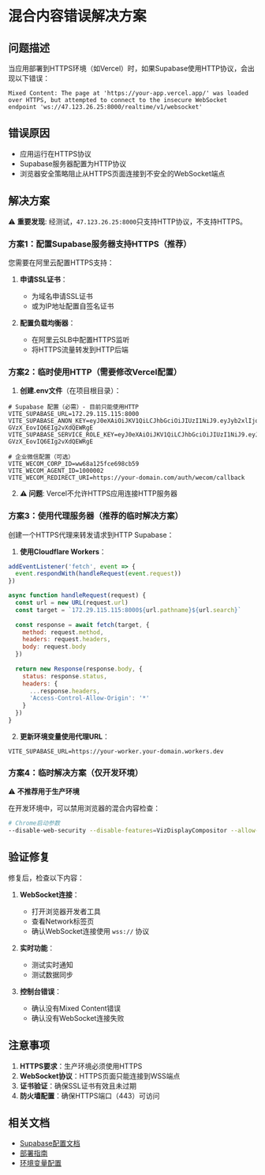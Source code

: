 # 混合内容错误解决方案

## 问题描述

当应用部署到HTTPS环境（如Vercel）时，如果Supabase使用HTTP协议，会出现以下错误：

```
Mixed Content: The page at 'https://your-app.vercel.app/' was loaded over HTTPS, but attempted to connect to the insecure WebSocket endpoint 'ws://47.123.26.25:8000/realtime/v1/websocket'
```

## 错误原因

- 应用运行在HTTPS协议
- Supabase服务器配置为HTTP协议
- 浏览器安全策略阻止从HTTPS页面连接到不安全的WebSocket端点

## 解决方案

⚠️ **重要发现**: 经测试，`47.123.26.25:8000`只支持HTTP协议，不支持HTTPS。

### 方案1：配置Supabase服务器支持HTTPS（推荐）

您需要在阿里云配置HTTPS支持：

1. **申请SSL证书**：
   - 为域名申请SSL证书
   - 或为IP地址配置自签名证书

2. **配置负载均衡器**：
   - 在阿里云SLB中配置HTTPS监听
   - 将HTTPS流量转发到HTTP后端

### 方案2：临时使用HTTP（需要修改Vercel配置）

1. **创建.env文件**（在项目根目录）：
```env
# Supabase 配置（必需）- 目前只能使用HTTP
VITE_SUPABASE_URL=172.29.115.115:8000
VITE_SUPABASE_ANON_KEY=eyJ0eXAiOiJKV1QiLCJhbGciOiJIUzI1NiJ9.eyJyb2xlIjoiYW5vbiIsInJlZiI6InNicC04b2gxOG0wM2hiYjA4N3RhIiwiaXNzIjoic3VwYWJhc2UiLCJpYXQiOjE3NTU0MjI4MjEsImV4cCI6MjA3MDk5ODgyMX0.TMNhVSwNgrJHxRKQnV-GVzX_EovIQ6EIg2vXdQEWRgE
VITE_SUPABASE_SERVICE_ROLE_KEY=eyJ0eXAiOiJKV1QiLCJhbGciOiJIUzI1NiJ9.eyJyb2xlIjoiYW5vbiIsInJlZiI6InNicC04b2gxOG0wM2hiYjA4N3RhIiwiaXNzIjoic3VwYWJhc2UiLCJpYXQiOjE3NTU0MjI4MjEsImV4cCI6MjA3MDk5ODgyMX0.TMNhVSwNgrJHxRKQnV-GVzX_EovIQ6EIg2vXdQEWRgE

# 企业微信配置（可选）
VITE_WECOM_CORP_ID=ww68a125fce698cb59
VITE_WECOM_AGENT_ID=1000002
VITE_WECOM_REDIRECT_URI=https://your-domain.com/auth/wecom/callback
```

2. **⚠️ 问题**: Vercel不允许HTTPS应用连接HTTP服务器

### 方案3：使用代理服务器（推荐的临时解决方案）

创建一个HTTPS代理来转发请求到HTTP Supabase：

1. **使用Cloudflare Workers**：
```javascript
addEventListener('fetch', event => {
  event.respondWith(handleRequest(event.request))
})

async function handleRequest(request) {
  const url = new URL(request.url)
  const target = `172.29.115.115:8000${url.pathname}${url.search}`
  
  const response = await fetch(target, {
    method: request.method,
    headers: request.headers,
    body: request.body
  })
  
  return new Response(response.body, {
    status: response.status,
    headers: {
      ...response.headers,
      'Access-Control-Allow-Origin': '*'
    }
  })
}
```

2. **更新环境变量使用代理URL**：
```env
VITE_SUPABASE_URL=https://your-worker.your-domain.workers.dev
```

### 方案4：临时解决方案（仅开发环境）

⚠️ **不推荐用于生产环境**

在开发环境中，可以禁用浏览器的混合内容检查：

```bash
# Chrome启动参数
--disable-web-security --disable-features=VizDisplayCompositor --allow-running-insecure-content
```

## 验证修复

修复后，检查以下内容：

1. **WebSocket连接**：
   - 打开浏览器开发者工具
   - 查看Network标签页
   - 确认WebSocket连接使用 `wss://` 协议

2. **实时功能**：
   - 测试实时通知
   - 测试数据同步

3. **控制台错误**：
   - 确认没有Mixed Content错误
   - 确认没有WebSocket连接失败

## 注意事项

1. **HTTPS要求**：生产环境必须使用HTTPS
2. **WebSocket协议**：HTTPS页面只能连接到WSS端点
3. **证书验证**：确保SSL证书有效且未过期
4. **防火墙配置**：确保HTTPS端口（443）可访问

## 相关文档

- [Supabase配置文档](./SUPABASE_CONFIG.md)
- [部署指南](./DEPLOYMENT_GUIDE.md)
- [环境变量配置](./ENV_SETUP_GUIDE.md)
